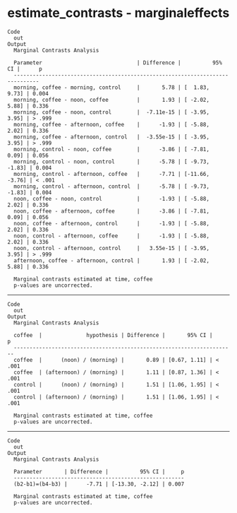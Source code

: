 # estimate_contrasts - marginaleffects

    Code
      out
    Output
      Marginal Contrasts Analysis
      
      Parameter                              | Difference |          95% CI |      p
      ------------------------------------------------------------------------------
      morning, coffee - morning, control     |       5.78 | [  1.83,  9.73] | 0.004 
      morning, coffee - noon, coffee         |       1.93 | [ -2.02,  5.88] | 0.336 
      morning, coffee - noon, control        |  -7.11e-15 | [ -3.95,  3.95] | > .999
      morning, coffee - afternoon, coffee    |      -1.93 | [ -5.88,  2.02] | 0.336 
      morning, coffee - afternoon, control   |  -3.55e-15 | [ -3.95,  3.95] | > .999
      morning, control - noon, coffee        |      -3.86 | [ -7.81,  0.09] | 0.056 
      morning, control - noon, control       |      -5.78 | [ -9.73, -1.83] | 0.004 
      morning, control - afternoon, coffee   |      -7.71 | [-11.66, -3.76] | < .001
      morning, control - afternoon, control  |      -5.78 | [ -9.73, -1.83] | 0.004 
      noon, coffee - noon, control           |      -1.93 | [ -5.88,  2.02] | 0.336 
      noon, coffee - afternoon, coffee       |      -3.86 | [ -7.81,  0.09] | 0.056 
      noon, coffee - afternoon, control      |      -1.93 | [ -5.88,  2.02] | 0.336 
      noon, control - afternoon, coffee      |      -1.93 | [ -5.88,  2.02] | 0.336 
      noon, control - afternoon, control     |   3.55e-15 | [ -3.95,  3.95] | > .999
      afternoon, coffee - afternoon, control |       1.93 | [ -2.02,  5.88] | 0.336 
      
      Marginal contrasts estimated at time, coffee
      p-values are uncorrected.

---

    Code
      out
    Output
      Marginal Contrasts Analysis
      
      coffee  |              hypothesis | Difference |       95% CI |      p
      ----------------------------------------------------------------------
      coffee  |      (noon) / (morning) |       0.89 | [0.67, 1.11] | < .001
      coffee  | (afternoon) / (morning) |       1.11 | [0.87, 1.36] | < .001
      control |      (noon) / (morning) |       1.51 | [1.06, 1.95] | < .001
      control | (afternoon) / (morning) |       1.51 | [1.06, 1.95] | < .001
      
      Marginal contrasts estimated at time, coffee
      p-values are uncorrected.

---

    Code
      out
    Output
      Marginal Contrasts Analysis
      
      Parameter       | Difference |          95% CI |     p
      ------------------------------------------------------
      (b2-b1)=(b4-b3) |      -7.71 | [-13.30, -2.12] | 0.007
      
      Marginal contrasts estimated at time, coffee
      p-values are uncorrected.

